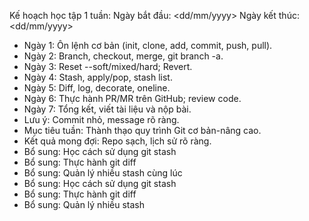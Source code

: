 Kế hoạch học tập 1 tuần:
Ngày bắt đầu: <dd/mm/yyyy>
Ngày kết thúc: <dd/mm/yyyy>

- Ngày 1: Ôn lệnh cơ bản (init, clone, add, commit, push, pull).
- Ngày 2: Branch, checkout, merge, git branch -a.
- Ngày 3: Reset --soft/mixed/hard; Revert.
- Ngày 4: Stash, apply/pop, stash list.
- Ngày 5: Diff, log, decorate, oneline.
- Ngày 6: Thực hành PR/MR trên GitHub; review code.
- Ngày 7: Tổng kết, viết tài liệu và nộp bài.
- Lưu ý: Commit nhỏ, message rõ ràng.
- Mục tiêu tuần: Thành thạo quy trình Git cơ bản-nâng cao.
- Kết quả mong đợi: Repo sạch, lịch sử rõ ràng.
- Bổ sung: Học cách sử dụng git stash
- Bổ sung: Thực hành git diff
- Bổ sung: Quản lý nhiều stash cùng lúc
- Bổ sung: Học cách sử dụng git stash
- Bổ sung: Thực hành git diff
- Bổ sung: Quản lý nhiều stash